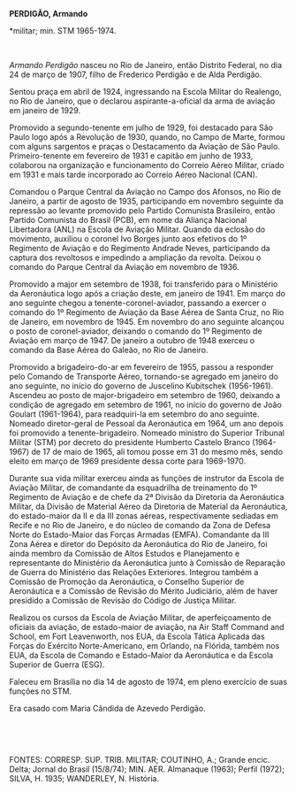 **PERDIGÃO, Armando**

\*militar; min. STM 1965-1974.

 

*Armando Perdigão* nasceu no Rio de Janeiro, então Distrito Federal, no
dia 24 de março de 1907, filho de Frederico Perdigão e de Alda Perdigão.

Sentou praça em abril de 1924, ingressando na Escola Militar do
Realengo, no Rio de Janeiro, que o declarou aspirante-a-oficial da arma
de aviação em janeiro de 1929.

Promovido a segundo-tenente em julho de 1929, foi destacado para São
Paulo logo após a Revolução de 1930, quando, no Campo de Marte, formou
com alguns sargentos e praças o Destacamento da Aviação de São Paulo.
Primeiro-tenente em fevereiro de 1931 e capitão em junho de 1933,
colaborou na organização e funcionamento do Correio Aéreo Militar,
criado em 1931 e mais tarde incorporado ao Correio Aéreo Nacional (CAN).

Comandou o Parque Central da Aviação no Campo dos Afonsos, no Rio de
Janeiro, a partir de agosto de 1935, participando em novembro seguinte
da repressão ao levante promovido pelo Partido Comunista Brasileiro,
então Partido Comunista do Brasil (PCB), em nome da Aliança Nacional
Libertadora (ANL) na Escola de Aviação Militar. Quando da eclosão do
movimento, auxiliou o coronel Ivo Borges junto aos efetivos do 1º
Regimento de Aviação e do Regimento Andrade Neves, participando da
captura dos revoltosos e impedindo a ampliação da revolta. Deixou o
comando do Parque Central da Aviação em novembro de 1936.

Promovido a major em setembro de 1938, foi transferido para o Ministério
da Aeronáutica logo após a criação deste, em janeiro de 1941. Em março
do ano seguinte chegou a tenente-coronel-aviador, passando a exercer o
comando do 1º Regimento de Aviação da Base Aérea de Santa Cruz, no Rio
de Janeiro, em novembro de 1945. Em novembro do ano seguinte alcançou o
posto de coronel-aviador, deixando o comando do 1º Regimento de Aviação
em março de 1947. De janeiro a outubro de 1948 exerceu o comando da Base
Aérea do Galeão, no Rio de Janeiro.

Promovido a brigadeiro-do-ar em fevereiro de 1955, passou a responder
pelo Comando de Transporte Aéreo, tornando-se agregado em janeiro do ano
seguinte, no início do governo de Juscelino Kubitschek (1956-1961).
Ascendeu ao posto de major-brigadeiro em setembro de 1960, deixando a
condição de agregado em setembro de 1961, no início do governo de João
Goulart (1961-1964), para readquiri-la em setembro do ano seguinte.
Nomeado diretor-geral de Pessoal da Aeronáutica em 1964, um ano depois
foi promovido a tenente-brigadeiro. Nomeado ministro do Superior
Tribunal Militar (STM) por decreto do presidente Humberto Castelo Branco
(1964-1967) de 17 de maio de 1965, ali tomou posse em 31 do mesmo mês,
sendo eleito em março de 1969 presidente dessa corte para 1969-1970.

Durante sua vida militar exerceu ainda as funções de instrutor da Escola
de Aviação Militar, de comandante da esquadrilha de treinamento do 1º
Regimento de Aviação e de chefe da 2ª Divisão da Diretoria da
Aeronáutica Militar, da Divisão de Material Aéreo da Diretoria de
Material da Aeronáutica, do estado-maior da II e da III zonas aéreas,
respectivamente sediadas em Recife e no Rio de Janeiro, e do núcleo de
comando da Zona de Defesa Norte do Estado-Maior das Forças Armadas
(EMFA). Comandante da III Zona Aérea e diretor do Depósito da
Aeronáutica do Rio de Janeiro, foi ainda membro da Comissão de Altos
Estudos e Planejamento e representante do Ministério da Aeronáutica
junto à Comissão de Reparação de Guerra do Ministério das Relações
Exteriores. Integrou também a Comissão de Promoção da Aeronáutica, o
Conselho Superior de Aeronáutica e a Comissão de Revisão do Mérito
Judiciário, além de haver presidido a Comissão de Revisão do Código de
Justiça Militar.

Realizou os cursos da Escola de Aviação Militar, de aperfeiçoamento de
oficiais da aviação, de estado-maior de aviação, na Air Staff Command
and School, em Fort Leavenworth, nos EUA, da Escola Tática Aplicada das
Forças do Exército Norte-Americano, em Orlando, na Flórida, também nos
EUA, da Escola de Comando e Estado-Maior da Aeronáutica e da Escola
Superior de Guerra (ESG).

Faleceu em Brasília no dia 14 de agosto de 1974, em pleno exercício de
suas funções no STM.

Era casado com Maria Cândida de Azevedo Perdigão.

 

 

FONTES: CORRESP. SUP. TRIB. MILITAR; COUTINHO, A.; Grande encic. Delta;
Jornal do Brasil (15/8/74); MIN. AER. Almanaque (1963); Perfil (1972);
SILVA, H. 1935; WANDERLEY, N. História.

 
